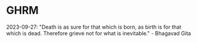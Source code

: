 # GHRM

2023-09-27: "Death is as sure for that which is born, as birth is for that which is dead. Therefore grieve not for what is inevitable." - Bhagavad Gita